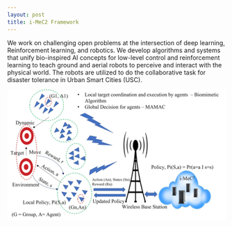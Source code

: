 ```yaml
---
layout: post
title: i-MeC2 Framework
---
```

We work on challenging open problems at the intersection of deep learning, Reinforcement learning, and robotics. We develop algorithms and systems that unify bio-inspired AI concepts for low-level control and reinforcement learning to teach ground and aerial robots to perceive and interact with the physical world. The robots are utilized to do the collaborative task for disaster tolerance in Urban Smart Cities (USC). 

![](../assets/img/architecture-bmac-1.jpg)
